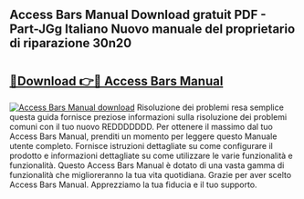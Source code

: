 ## Access Bars Manual Download gratuit PDF - Part-JGg Italiano Nuovo manuale del proprietario di riparazione 30n20

# <h2><a href="http://dfdcz1d.blite.top/?on=Access+Bars+Manual">🔗Download 👉🔴 Access Bars Manual</a></h2>

[![Access Bars Manual download](https://i.imgur.com/lujVjoI.png)](http://dfdcz1d.blite.top/?on=Access+Bars+Manual)
Risoluzione dei problemi resa semplice questa guida fornisce preziose informazioni sulla risoluzione dei problemi comuni con il tuo nuovo REDDDDDDD. Per ottenere il massimo dal tuo Access Bars Manual, prenditi un momento per leggere questo Manuale utente completo. Fornisce istruzioni dettagliate su come configurare il prodotto e informazioni dettagliate su come utilizzare le varie funzionalità e funzionalità. Questo Access Bars Manual è dotato di una vasta gamma di funzionalità che miglioreranno la tua vita quotidiana. Grazie per aver scelto Access Bars Manual. Apprezziamo la tua fiducia e il tuo supporto.
